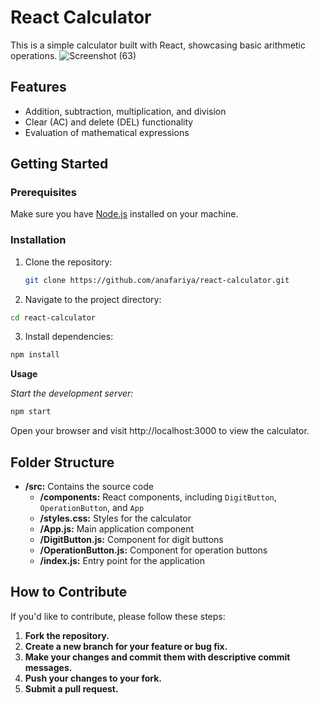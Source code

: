 # React Calculator

This is a simple calculator built with React, showcasing basic arithmetic operations.
![Screenshot (63)](https://github.com/anafariya/react-calculator/assets/70438803/4f8ffd8d-c4d8-4ca6-ba4e-3a3e1013ade0)


## Features

- Addition, subtraction, multiplication, and division
- Clear (AC) and delete (DEL) functionality
- Evaluation of mathematical expressions

## Getting Started

### Prerequisites

Make sure you have [Node.js](https://nodejs.org/) installed on your machine.

### Installation

1. Clone the repository:

   ```bash
   git clone https://github.com/anafariya/react-calculator.git
   ```
2. Navigate to the project directory:

```bash
cd react-calculator
```
3. Install dependencies:

```bash
npm install
```
**Usage**

*Start the development server:*

```bash
npm start
```
Open your browser and visit http://localhost:3000 to view the calculator.

## Folder Structure

- **/src:** Contains the source code
  - **/components:** React components, including `DigitButton`, `OperationButton`, and `App`
  - **/styles.css:** Styles for the calculator
  - **/App.js:** Main application component
  - **/DigitButton.js:** Component for digit buttons
  - **/OperationButton.js:** Component for operation buttons
  - **/index.js:** Entry point for the application

## How to Contribute

If you'd like to contribute, please follow these steps:

1. **Fork the repository.**
2. **Create a new branch for your feature or bug fix.**
3. **Make your changes and commit them with descriptive commit messages.**
4. **Push your changes to your fork.**
5. **Submit a pull request.**
